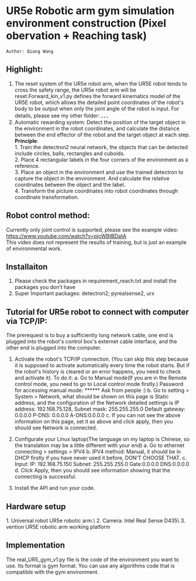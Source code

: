 # UR5e Robotic arm gym simulation environment construction (Pixel obervation + Reaching task)
    Author: Qiang Wang
    
## Highlight:
1. The reset system of the UR5e robot arm, when the UR5E robot tends to cross the safety range, the UR5e robot arm will be reset.Forward_kin_v1.py defines the forward kinematics model of the UR5E robot, which allows the detailed point coordinates of the robot's body to be output when only the joint angle of the robot is input. For details, please see my other folder: 、、、
2. Automatic rewarding system: Detect the position of the target object in the environment in the robot coordinates, and calculate the distance between the end effector of the robot and the target object at each step.\
    **Principle**: \
    	       1. Train the detectron2 neural network, the objects that can be detected include circles, balls, rectangles and cuboids.\
               2. Place 4 rectangular labels in the four corners of the environment as a reference.\
               3. Place an object in the environment and use the trained detectron to capture the object in the environment. And calculate the relative coordinates between the object and the label.\
               4. Transform the picture coordinates into robot coordinates through coordinate transformation.
               
## Robot control method: 
Currently only joint control is supported, please see the example video: https://www.youtube.com/watch?v=pjcWBtBDatA \
		This video does not represent the results of training, but is just an example of environmental work.

## Installaiton
1. Please check the packages in requirement_reach.txt and install the packages you don’t have
2. Super Important packages: detectron2; pyrealsense2, urx

## Tutorial for UR5e robot to connect with computer via TCP/IP:
The prerequest is to buy a sufficiently long network cable, one end is plugged into the robot's control box's externet cable interface, and the other end is plugged into the computer.
1. Activate the robot's TCP/IP connection. (You can skip this step because it is supposed to activate automatically every time the robot starts. But if the robot's history is cleared or an error happens, you need to check and activate it). To do it:
	a. Go to Manual mode(If you are in the Remote control mode, you need to go to Local control mode firstly.) Password for accessing manual mode: ****** Ask from people :)
	b. Go to setting > System > Network, what should be shown on this page is Static address, and the configuration of the Network detailed settings is IP address: 192.168.75.128, Subnet mask: 255.255.255.0
		Default gateway: 0.0.0.0  P-DNS: 0.0.0.0 A-DNS:0.0.0.0
	c. If you can not see the above information on this page, set it as above and click apply, then you should see Network is connected.

2. Configurate your Linux laptop(The language on my laptop is Chinese, so the translation may be a little different with your end)
	a. Go to ethernet connecting > settings > IPV4
	b. IPV4 method: Manual, it should be in DHCP firstly if you have never used it before, DON'T CHOOSE THAT.
	c. Input:  IP: 192.168.75.150   Subnet: 255.255.255.0   Gate:0.0.0.0  DNS:0.0.0.0
	d. Click Apply, then you should see information showing that the connecting is successful.

3. Install the API and run your code.

## Hardware setup
<picture>
	1. Universal robot UR5e robotic arm.\
	2. Camera: Intel Real Sense D435\
	3. vention UR5E robotic arm working platform

## Implementation
The real_UR5_gym_v1.py file is the code of the environment you want to use. Its format is gym format. You can use any algorithms code that is compatible with the gym environment.
